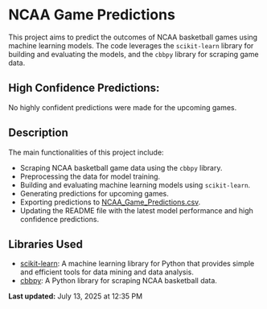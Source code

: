 # NCAA Game Predictions

This project aims to predict the outcomes of NCAA basketball games using machine learning models. The code leverages the `scikit-learn` library for building and evaluating the models, and the `cbbpy` library for scraping game data.

## High Confidence Predictions:
No highly confident predictions were made for the upcoming games.

## Description

The main functionalities of this project include:

- Scraping NCAA basketball game data using the `cbbpy` library.
- Preprocessing the data for model training.
- Building and evaluating machine learning models using `scikit-learn`.
- Generating predictions for upcoming games.
- Exporting predictions to [NCAA_Game_Predictions.csv](NCAA_Game_Predictions.csv).
- Updating the README file with the latest model performance and high confidence predictions.

## Libraries Used

- [scikit-learn](https://scikit-learn.org/stable/): A machine learning library for Python that provides simple and efficient tools for data mining and data analysis.
- [cbbpy](https://pypi.org/project/cbbpy/): A Python library for scraping NCAA basketball data.

**Last updated:** July 13, 2025 at 12:35 PM
